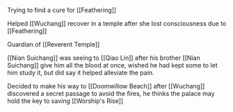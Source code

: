 Trying to find a cure for [[Feathering]]

Helped [[Wuchang]] recover in a temple after she lost consciousness due to [[Feathering]]

Guardian of [[Reverent Temple]]

[[Nian Suichang]] was seeing to [[Qiao Lin]] after his brother [[Nian Suichang]] give him all the blood at once, wished he had kept some to let him study it, but did say it helped alleviate the pain.

Decided to make his way to [[Doomwillow Beach]] after [[Wuchang]] discovered a secret passage to avoid the fires, he thinks the palace may hold the key to saving [[Worship's Rise]]